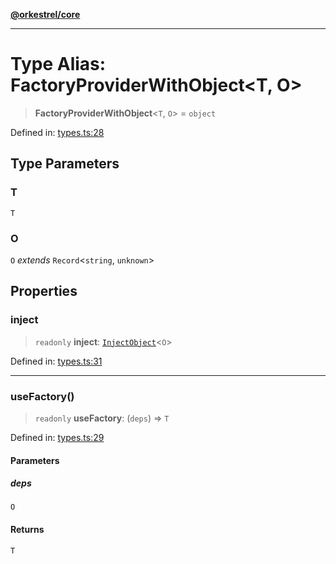 [**@orkestrel/core**](../index.md)

***

# Type Alias: FactoryProviderWithObject\<T, O\>

> **FactoryProviderWithObject**\<`T`, `O`\> = `object`

Defined in: [types.ts:28](https://github.com/orkestrel/core/blob/7cc3e19bc4a1e6f96f153d7b931686981208a465/src/types.ts#L28)

## Type Parameters

### T

`T`

### O

`O` *extends* `Record`\<`string`, `unknown`\>

## Properties

### inject

> `readonly` **inject**: [`InjectObject`](InjectObject.md)\<`O`\>

Defined in: [types.ts:31](https://github.com/orkestrel/core/blob/7cc3e19bc4a1e6f96f153d7b931686981208a465/src/types.ts#L31)

***

### useFactory()

> `readonly` **useFactory**: (`deps`) => `T`

Defined in: [types.ts:29](https://github.com/orkestrel/core/blob/7cc3e19bc4a1e6f96f153d7b931686981208a465/src/types.ts#L29)

#### Parameters

##### deps

`O`

#### Returns

`T`
